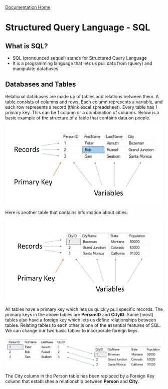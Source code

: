 [Documentation Home](../README.md)

# Structured Query Language - SQL

## What is SQL?
- SQL (pronounced sequel) stands for Structured Query Language
- It is a programming language that lets us pull data from (query) and manipulate databases.

## Databases and Tables

Relational databases are made up of tables and relations between them. A table consists of columns and rows. Each column represents a variable, and each row represents a record (think excel spreadsheet). Every table has 1 primary key. This can be 1 column or a combination of columns. Below is a basic example of the structure of a table that contains data on people.

![Person Table](../Images/basicsqltable.JPG)

Here is another table that contains information about cities:

![City Table](../Images/citytable.JPG)

All tables have a primary key which lets us quickly pull specific records. The primary keys in the above tables are **PersonID** and **CityID**. Some (most) tables also have a foreign key which lets us define relationships between tables. Relating tables to each other is one of the essential features of SQL. We can change our two basic tables to incorporate foreign keys.

![Basic Join](../Images/basicjoin.jpg)

The City column in the Person table has been replaced by a Foreign Key column that establishes a relationship between **Person** and **City**.









